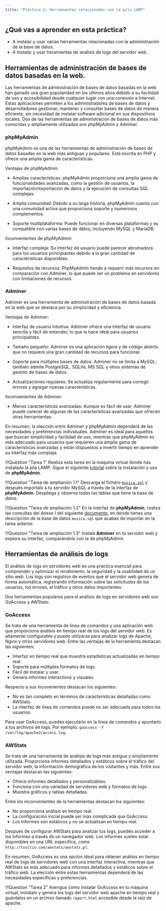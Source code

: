 ```yaml
---
title: "Práctica 2: Herramientas relacionadas con la pila LAMP"
---
```


## ¿Qué vas a aprender en esta práctica?

* A instalar y usar varias herramientas relacionadas con la administración de la base de datos. 
* A instalar y usar heramientas de análisis de logs del servidor web.
  
## Herramientas de administración de bases de datos basadas en la web.

Las herramientas de administración de bases de datos basadas en la web han ganado una gran popularidad en los últimos años debido a su facilidad de uso y accesibilidad desde cualquier lugar con una conexión a Internet. Estas aplicaciones permiten a los administradores de bases de datos y desarrolladores gestionar, mantener y consultar bases de datos de manera eficiente, sin necesidad de instalar software adicional en sus dispositivos locales. Dos de las herramientas de administración de bases de datos más conocidas y ampliamente utilizadas son phpMyAdmin y Adminer.

### phpMyAdmin

phpMyAdmin es una de las herramientas de administración de bases de datos basadas en la web más antiguas y populares. Está escrita en PHP y ofrece una amplia gama de características.

Ventajas de phpMyAdmin:

- Amplias características: phpMyAdmin proporciona una amplia gama de funcionalidades avanzadas, como la gestión de usuarios, la importación/exportación de datos y la ejecución de consultas SQL complejas.

- Amplia comunidad: Debido a su larga historia, phpMyAdmin cuenta con una comunidad activa que proporciona soporte y numerosos complementos.

- Soporte multiplataforma: Puede funcionar en diversas plataformas y es compatible con varias bases de datos, incluyendo MySQL y MariaDB.

Inconvenientes de phpMyAdmin:

- Interfaz compleja: Su interfaz de usuario puede parecer abrumadora para los usuarios principiantes debido a la gran cantidad de características disponibles.

- Requisitos de recursos: PhpMyAdmin tiende a requerir más recursos en comparación con Adminer, lo que puede ser un problema en servidores con limitaciones de recursos.


### Adminer

Adminer es una herramienta de administración de bases de datos basada en la web que se destaca por su simplicidad y eficiencia.

Ventajas de Adminer:

- Interfaz de usuario intuitiva: Adminer ofrece una interfaz de usuario sencilla y fácil de entender, lo que la hace ideal para usuarios principiantes.

- Tamaño pequeño: Adminer es una aplicación ligera y de código abierto que no requiere una gran cantidad de recursos para funcionar.

- Soporte para múltiples bases de datos: Adminer no se limita a MySQL; también admite PostgreSQL, SQLite, MS SQL y otros sistemas de gestión de bases de datos.

- Actualizaciones regulares: Se actualiza regularmente para corregir errores y agregar nuevas características.

Inconvenientes de Adminer:

- Menos características avanzadas: Aunque es fácil de usar, Adminer puede carecer de algunas de las características avanzadas que ofrecen otras herramientas.

En resumen, la elección entre Adminer y phpMyAdmin dependerá de las necesidades y preferencias individuales. Adminer es ideal para aquellos que buscan simplicidad y facilidad de uso, mientras que phpMyAdmin es más adecuado para usuarios que requieren una amplia gama de características avanzadas y están dispuestos a invertir tiempo en aprender su interfaz más compleja.



!!!Question "Tarea 1"
    Realiza esta tarea en la máquina virtual donde has instalado la pila LAMP. Sigue el siguiente [tutorial](https://gvaedu-my.sharepoint.com/:w:/g/personal/mv_nebotromero_edu_gva_es/ESF1fgeUWEJLrcbYgA2K2csBAGQgqFCbXzH4mH_R_56qCw?e=uezLXZ) sobre la instalación y uso de **phpMyAdmin**.

!!!Question "Tarea de ampliación 1.1"
    Descarga el fichero [`musica.sql`](https://gvaedu-my.sharepoint.com/:u:/g/personal/mv_nebotromero_edu_gva_es/EdJz98PHcQdCtK6hqcguKPIBSChQuGW8JEHrcdKn6m6BWQ?e=XFqphF) y después impórtalo a tu servidor MySQL a través de la interfaz de **phpMyAdmin**. Despliega y observa todas las tablas que tiene la base de datos.

!!!Question "Tarea de ampliación 1.2"
    En la interfaz de **phpMyAdmin**, realiza las consultas del Anexo I del siguiente [documento](https://gvaedu-my.sharepoint.com/:w:/g/personal/mv_nebotromero_edu_gva_es/EWPqtwnNL3BPu65FBNHw1TQBCMqvp8Zmc5ai1_nRDdlwaw?e=mDsTFU), en donde tienes una descripción de la base de datos `musica.sql` que acabas de importar en la tarea anterior.
    
!!!Question "Tarea de ampliación 1.3"
    Instala **Adminer** en tu servidor web y explora su interfaz, comparándola con la de phpMyAdmin.


## Herramientas de análisis de logs

El análisis de logs en servidores web es una práctica esencial para comprender y optimizar el rendimiento, la seguridad y la usabilidad de un sitio web. Los logs son registros de eventos que el servidor web genera de forma automática, registrando información sobre las solicitudes de los usuarios, los errores, el tráfico y otros datos importantes.

Dos herramientas populares para el análisis de logs en servidores web son GoAccess y AWStats:

### GoAccess

Se trata de una herramienta de línea de comandos y una aplicación web que proporciona análisis en tiempo real de los logs del servidor web. Es altamente configurable y puede utilizarse para analizar logs de Apache, Nginx y otros servidores web. Entre las ventajas de la herramienta destacan las siguientes:

  - Interfaz en tiempo real que muestra estadísticas actualizadas en tiempo real.
  - Soporte para múltiples formatos de logs.
  - Fácil de instalar y usar.
  - Genera informes interactivos y visuales.
  
Respecto a sus incovenientes destacan los siguientes:

  - No es tan completo en términos de características detalladas como AWStats.
  - La interfaz de línea de comandos puede no ser adecuada para todos los usuarios.

Para usar GoAccess, puedes ejecutarlo en la línea de comandos y apuntarlo a tus archivos de logs. Por ejemplo: `goaccess -f /var/log/apache2/access.log`.

### AWStats

Se trata de una herramienta de análisis de logs más antigua y ampliamente utilizada. Proporciona informes detallados y estáticos sobre el tráfico del servidor web, la información demográfica de los visitantes y más. Entre sus ventajas destacan las siguientes:

  - Ofrece informes detallados y personalizables.
  - Funciona con una variedad de servidores web y formatos de logs.
  - Muestra gráficos y tablas detalladas.

Entre los inconvenientes de la herramientas destacan los siguientes:

  - No proporciona análisis en tiempo real.
  - La configuración inicial puede ser más complicada que GoAccess.
  - Los informes son estáticos y no se actualizan en tiempo real.

Después de configurar AWStats para analizar tus logs, puedes acceder a los informes a través de un navegador web. Los informes suelen estar disponibles en una URL específica, como `http://tusitio.com/awstats/awstats.pl`.

En resumen, GoAccess es una opción ideal para obtener análisis en tiempo real de logs de servidores web con una interfaz interactiva, mientras que AWStats es más adecuado para informes detallados y estáticos sobre el tráfico web. La elección entre estas herramientas dependerá de las necesidades específicas y preferencias.

!!!Question "Tarea 2"
    Averigua cómo instalar GoAccess en tu máquina virtual, instálalo y genera los logs del servidor web apache en tiempo real y guárdalos en un archivo llamado `report.html` accesible desde la raíz de apache.